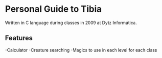 # Personal Guide to Tibia

Written in C language during classes in 2009 at Dytz Informática.

## Features

-Calculator 
-Creature searching
-Magics to use in each level for each class




